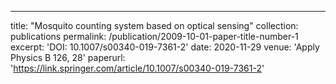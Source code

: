 ---
title: "Mosquito counting system based on optical sensing"
collection: publications
permalink: /publication/2009-10-01-paper-title-number-1
excerpt: 'DOI: 10.1007/s00340-019-7361-2'
date: 2020-11-29
venue: 'Apply Physics B 126, 28'
paperurl: 'https://link.springer.com/article/10.1007/s00340-019-7361-2'
